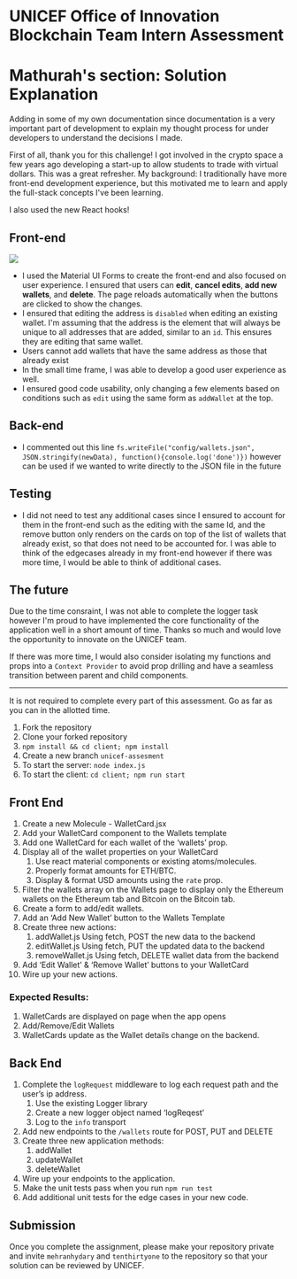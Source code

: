 # UNICEF Office of Innovation Blockchain Team Intern Assessment

# Mathurah's section: Solution Explanation

Adding in some of my own documentation since documentation is a very important part of development to explain my thought process for under developers to understand the decisions I made.

First of all, thank you for this challenge! I got involved in the crypto space a few years ago developing a start-up to allow students to trade with virtual dollars. This was a great refresher. My background: I traditionally have more front-end development experience, but this motivated me to learn and apply the full-stack concepts I've been learning.

I also used the new React hooks! 

## Front-end
![](https://s3.us-west-2.amazonaws.com/secure.notion-static.com/702b6093-af8a-4c6e-9f3d-99980e13f99f/Untitled.png?X-Amz-Algorithm=AWS4-HMAC-SHA256&X-Amz-Credential=AKIAT73L2G45O3KS52Y5%2F20201026%2Fus-west-2%2Fs3%2Faws4_request&X-Amz-Date=20201026T030625Z&X-Amz-Expires=86400&X-Amz-Signature=6fc52f91e9d3ed2176c2311881fc1e1046e49f3805975bee8e253c738503d849&X-Amz-SignedHeaders=host&response-content-disposition=filename%20%3D%22Untitled.png%22)
- I used the Material UI Forms to create the front-end and also focused on user experience. I ensured that users can **edit**, **cancel edits**, **add new wallets**, and **delete**. The page reloads automatically when the buttons are clicked to show the changes. 
- I ensured that editing the address is `disabled` when editing an existing wallet. I'm assuming that the address is the element that will always be unique to all addresses that are added, similar to an `id`. This ensures they are editing that same wallet.
- Users cannot add wallets that have the same address as those that already exist
- In the small time frame, I was able to develop a good user experience as well. 
- I ensured good code usability, only changing a few elements based on conditions such as `edit` using the same form as `addWallet` at the top. 

## Back-end
- I commented out this line `fs.writeFile("config/wallets.json", JSON.stringify(newData), function(){console.log('done')})` however can be used if we wanted to write directly to the JSON file in the future

## Testing
- I did not need to test any additional cases since I ensured to account for them in the front-end such as the editing with the same Id, and the remove button only renders on the cards on top of the list of wallets that already exist, so that does not need to be accounted for. I was able to think of the edgecases already in my front-end however if there was more time, I would be able to think of additional cases. 

## The future
Due to the time consraint, I was not able to complete the logger task however I'm proud to have implemented the core functionality of the application well in a short amount of time. Thanks so much and would love the opportunity to innovate on the UNICEF team. 

If there was more time, I would also consider isolating my functions and props into a `Context Provider` to avoid prop drilling and have a seamless transition between parent and child components.

--------------------------
It is not required to complete every part of this assessment. Go as far as you can in the allotted time.

1. Fork the repository
2. Clone your forked repository
3. `npm install && cd client; npm install`
4. Create a new branch `unicef-assesment`
5. To start the server: `node index.js`
6. To start the client: `cd client; npm run start`

## Front End

1. Create a new Molecule - WalletCard.jsx
2. Add your WalletCard component to the Wallets template
3. Add one WalletCard for each wallet of the ‘wallets’ prop.
4. Display all of the wallet properties on your WalletCard
   1. Use react material components or existing atoms/molecules.
   2. Properly format amounts for ETH/BTC.
   3. Display & format USD amounts using the `rate` prop.
5. Filter the wallets array on the Wallets page to display only the Ethereum wallets on the Ethereum tab and Bitcoin on the Bitcoin tab.
6. Create a form to add/edit wallets.
7. Add an ‘Add New Wallet’ button to the Wallets Template
8. Create three new actions:
   1. addWallet.js
      Using fetch, POST the new data to the backend
   2. editWallet.js
      Using fetch, PUT the updated data to the backend
   3. removeWallet.js
      Using fetch, DELETE wallet data from the backend
9. Add ‘Edit Wallet’ & ‘Remove Wallet’ buttons to your WalletCard
10. Wire up your new actions.

### Expected Results:

1. WalletCards are displayed on page when the app opens
2. Add/Remove/Edit Wallets
3. WalletCards update as the Wallet details change on the backend.

## Back End

1. Complete the `logRequest` middleware to log each request path and the user’s ip address.
   1. Use the existing Logger library
   2. Create a new logger object named ‘logReqest’
   3. Log to the `info` transport
2. Add new endpoints to the `/wallets` route for POST, PUT and DELETE
3. Create three new application methods:
   1. addWallet
   2. updateWallet
   3. deleteWallet
4. Wire up your endpoints to the application.
5. Make the unit tests pass when you run `npm run test`
6. Add additional unit tests for the edge cases in your new code.

## Submission

Once you complete the assignment, please make your repository private and invite `mehranhydary` and `tenthirtyone` to the repository so that your solution can be reviewed by UNICEF.
